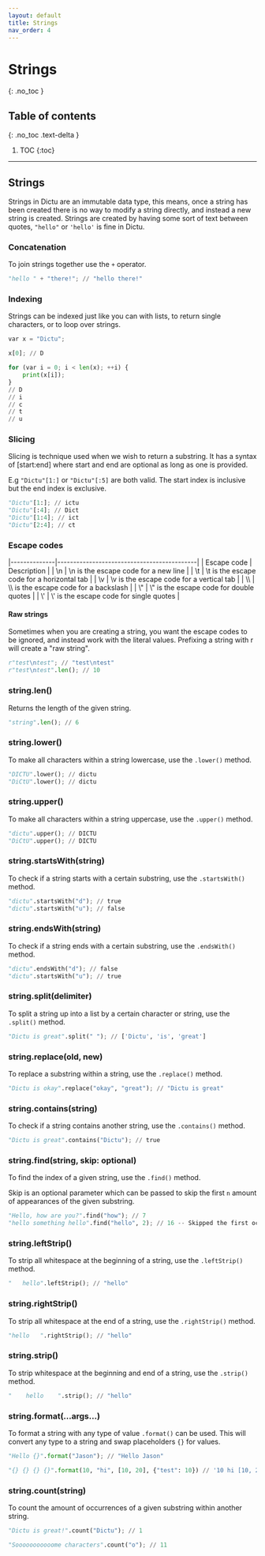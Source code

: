```yaml
---
layout: default
title: Strings
nav_order: 4
---
```


# Strings
{: .no_toc }

## Table of contents
{: .no_toc .text-delta }

1. TOC
{:toc}

---
## Strings
Strings in Dictu are an immutable data type, this means, once a string has been created there is no way to modify a string directly, and instead a new string is created. Strings are created by having some sort of text between quotes, `"hello"` or `'hello'` is fine in Dictu.

### Concatenation

To join strings together use the `+` operator.

```py
"hello " + "there!"; // "hello there!"
```

### Indexing

Strings can be indexed just like you can with lists, to return single characters, or to loop over strings.

```py
var x = "Dictu";

x[0]; // D

for (var i = 0; i < len(x); ++i) {
    print(x[i]);
}
// D
// i
// c
// t
// u
```

### Slicing

Slicing is technique used when we wish to return a substring. It has a syntax of <string>[start:end] where start and end are optional
as long as one is provided.

E.g `"Dictu"[1:]` or `"Dictu"[:5]` are both valid. The start index is inclusive but the end index is exclusive.

```py
"Dictu"[1:]; // ictu
"Dictu"[:4]; // Dict
"Dictu"[1:4]; // ict
"Dictu"[2:4]; // ct
```

### Escape codes

|--------------|--------------------------------------------|
| Escape code  | Description                                |
| \n           | \n is the escape code for a new line       |
| \t           | \t is the escape code for a horizontal tab |
| \v           | \v is the escape code for a vertical tab   |
| \\\          | \\\ is the escape code for a backslash      |
| \\"          | \\" is the escape code for double quotes    |
| \\'          | \\' is the escape code for single quotes    |

#### Raw strings

Sometimes when you are creating a string, you want the escape codes to be ignored, and
instead work with the literal values. Prefixing a string with r will create a "raw string".

```py
r"test\ntest"; // "test\ntest"
r"test\ntest".len(); // 10
```

### string.len()

Returns the length of the given string.

```py
"string".len(); // 6
```

### string.lower()

To make all characters within a string lowercase, use the `.lower()` method.

```py
"DICTU".lower(); // dictu
"DiCtU".lower(); // dictu
```

### string.upper()

To make all characters within a string uppercase, use the `.upper()` method.

```py
"dictu".upper(); // DICTU
"DiCtU".upper(); // DICTU
```

### string.startsWith(string)

To check if a string starts with a certain substring, use the `.startsWith()` method.

```py
"dictu".startsWith("d"); // true
"dictu".startsWith("u"); // false
```

### string.endsWith(string)

To check if a string ends with a certain substring, use the `.endsWith()` method.

```py
"dictu".endsWith("d"); // false
"dictu".startsWith("u"); // true
```

### string.split(delimiter)

To split a string up into a list by a certain character or string, use the `.split()` method.

```py
"Dictu is great".split(" "); // ['Dictu', 'is', 'great']
```

### string.replace(old, new)

To replace a substring within a string, use the `.replace()` method.

```py
"Dictu is okay".replace("okay", "great"); // "Dictu is great"
```

### string.contains(string)

To check if a string contains another string, use the `.contains()` method.

```py
"Dictu is great".contains("Dictu"); // true
```

### string.find(string, skip: optional)

To find the index of a given string, use the `.find()` method.

Skip is an optional parameter which can be passed to skip the first `n` amount of appearances of the given substring.

```py
"Hello, how are you?".find("how"); // 7
"hello something hello".find("hello", 2); // 16 -- Skipped the first occurance of the word "hello"
```

### string.leftStrip()

To strip all whitespace at the beginning of a string, use the `.leftStrip()` method.

```py
"   hello".leftStrip(); // "hello"
```

### string.rightStrip()

To strip all whitespace at the end of a string, use the `.rightStrip()` method.

```py
"hello   ".rightStrip(); // "hello"
```

### string.strip()

To strip whitespace at the beginning and end of a string, use the `.strip()` method.

```py
"    hello    ".strip(); // "hello"
```

### string.format(...args...)

To format a string with any type of value `.format()` can be used. This will convert any type
to a string and swap placeholders `{}` for values.

```py
"Hello {}".format("Jason"); // "Hello Jason"

"{} {} {} {}".format(10, "hi", [10, 20], {"test": 10}) // '10 hi [10, 20] {"test": 10}'
```

### string.count(string)

To count the amount of occurrences of a given substring within another string.

```py
"Dictu is great!".count("Dictu"); // 1

"Sooooooooooome characters".count("o"); // 11
```
